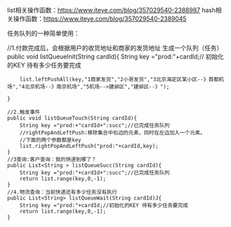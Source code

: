 list相关操作函数：https://www.iteye.com/blog/357029540-2388987
hash相关操作函数：https://www.iteye.com/blog/357029540-2389045 

任务队列的一种简单使用：

  //1.付款完成后，会根据用户的收货地址和商家的发货地址 生成一个队列（任务）
    public void listQueueInit(String cardId){
        String key ="prod:"+cardId;// 初始化的KEY 待有多少任务要完成

        list.leftPushAll(key,"1商家发货","2小哥发货","3北京海定区某小区--》首都机场","4北京机场--》南京机场","5机场-->建邺区","建邺区--》");

    }

    //2.触发事件
    public void listQueueTouch(String cardId){
        String key ="prod:+"cardId+":succ";//已完成任务队列
        //rightPopAndLeftPush:移除集合中右边的元素，同时在左边加入一个元素。
        //下面的两个参数都是key
        list.rightPopAndLeftPush("prod:"+cardId,key);
    }
    //3查询:客户查询：我的快递到哪了？
    public List<String > listQueueSucc(String cardId){
        String key ="prod:"+cardId+":succ";//已完成任务队列
        return list.range(key,0,-1);
    }
    //4.物流查询：当前快递还有多少任务没有执行
    public List<String> listQueueWait(String cardId)J{
        String key ="prod:"+cardId;//初始化的KEY 待有多少任务要完成
        return list.range(key,0,-1);
    }
